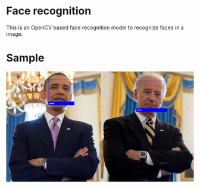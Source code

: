 # Face recognition 
This is an OpenCV based face recognition model to recognize faces in a image.
# Sample
![sample](https://github.com/prasanna77cr7/face_recognition/blob/master/output.png)
